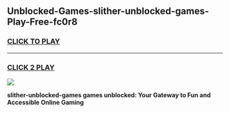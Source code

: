 
## Unblocked-Games-slither-unblocked-games-Play-Free-fc0r8
<h3>
<a href="https://premium76.site?title=slither-unblocked-games&ref=10A">CLICK TO PLAY</a></h3>
<hr>

<h3>
<a href="https://premium76.site?title=slither-unblocked-games&ref=10A">CLICK 2 PLAY</a>
  
</h3>

<a href="https://premium76.site?title=slither-unblocked-games&ref=10A"><img src="https://clearcache.store/games.png"></a>


**slither-unblocked-games games unblocked: Your Gateway to Fun and Accessible Online Gaming**
